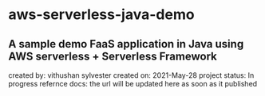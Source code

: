 # aws-serverless-java-demo

A sample demo FaaS application in Java using AWS serverless + Serverless Framework 
----------------------------------------------------------------------------------------------

created by: vithushan sylvester
created on: 2021-May-28
project status: In progress
refernce docs: the url will be updated here as soon as it published